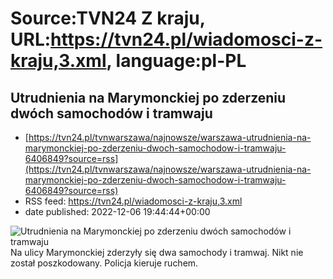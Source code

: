 # Source:TVN24 Z kraju, URL:https://tvn24.pl/wiadomosci-z-kraju,3.xml, language:pl-PL

## Utrudnienia na Marymonckiej po zderzeniu dwóch samochodów i tramwaju
 - [https://tvn24.pl/tvnwarszawa/najnowsze/warszawa-utrudnienia-na-marymonckiej-po-zderzeniu-dwoch-samochodow-i-tramwaju-6406849?source=rss](https://tvn24.pl/tvnwarszawa/najnowsze/warszawa-utrudnienia-na-marymonckiej-po-zderzeniu-dwoch-samochodow-i-tramwaju-6406849?source=rss)
 - RSS feed: https://tvn24.pl/wiadomosci-z-kraju,3.xml
 - date published: 2022-12-06 19:44:44+00:00

<img alt="Utrudnienia na Marymonckiej po zderzeniu dwóch samochodów i tramwaju" src="https://tvn24.pl/tvnwarszawa/najnowsze/cdn-zdjecie-05fz2n-zderzenie-na-marymonckiej-6406841/alternates/LANDSCAPE_1280" />
    Na ulicy Marymonckiej zderzyły się dwa samochody i tramwaj. Nikt nie został poszkodowany. Policja kieruje ruchem.

